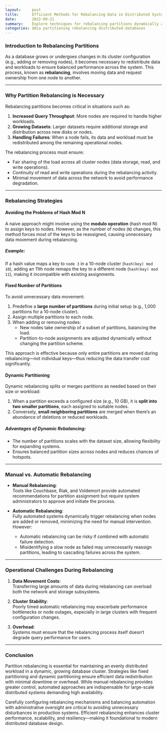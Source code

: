 ```yaml
---
layout:     post    
title:      Efficient Methods for Rebalancing Data in Distributed Systems  
date:       2022-09-21    
summary:    Explore techniques for rebalancing partitions dynamically and efficiently in distributed databases while maintaining system stability.    
categories: ddia partitioning rebalancing distributed-databases
---
```


### **Introduction to Rebalancing Partitions**

As a database grows or undergoes changes in its cluster configuration (e.g., adding or removing nodes), it becomes necessary to redistribute data and workloads to ensure balanced performance across the system. This process, known as **rebalancing**, involves moving data and request ownership from one node to another.
   
---  

### **Why Partition Rebalancing is Necessary**

Rebalancing partitions becomes critical in situations such as:
1. **Increased Query Throughput**: More nodes are required to handle higher workloads.
2. **Growing Datasets**: Larger datasets require additional storage and distribution across new disks or nodes.
3. **Handling Failures**: When a node fails, its data and workload must be redistributed among the remaining operational nodes.

The rebalancing process must ensure:
- Fair sharing of the load across all cluster nodes (data storage, read, and write operations).
- Continuity of read and write operations during the rebalancing activity.
- Minimal movement of data across the network to avoid performance degradation.

---  

### **Rebalancing Strategies**

#### **Avoiding the Problems of Hash Mod N**
A naive approach might involve using the **modulo operation** (hash mod N) to assign keys to nodes. However, as the number of nodes (`N`) changes, this method forces most of the keys to be reassigned, causing unnecessary data movement during rebalancing.

##### Example:
If a hash value maps a key to `node 3` in a 10-node cluster (`hash(key) mod 10`), adding an 11th node remaps the key to a different node (`hash(key) mod 11`), making it incompatible with existing assignments.

#### **Fixed Number of Partitions**
To avoid unnecessary data movement:
1. Predefine a **large number of partitions** during initial setup (e.g., 1,000 partitions for a 10-node cluster).
2. Assign multiple partitions to each node.
3. When adding or removing nodes:
    - New nodes take ownership of a subset of partitions, balancing the load.
    - Partition-to-node assignments are adjusted dynamically without changing the partition scheme.

This approach is effective because only entire partitions are moved during rebalancing—not individual keys—thus reducing the data transfer cost significantly.

#### **Dynamic Partitioning**
Dynamic rebalancing splits or merges partitions as needed based on their size or workload:
1. When a partition exceeds a configured size (e.g., 10 GB), it is **split into two smaller partitions**, each assigned to suitable nodes.
2. Conversely, **small neighboring partitions** are merged when there’s an abundance of deletions or reduced workloads.

##### Advantages of Dynamic Rebalancing:
- The number of partitions scales with the dataset size, allowing flexibility for expanding systems.
- Ensures balanced partition sizes across nodes and reduces chances of hotspots.

---  

### **Manual vs. Automatic Rebalancing**

- **Manual Rebalancing**:    
  Tools like Couchbase, Riak, and Voldemort provide automated recommendations for partition assignment but require system administrators to approve and initiate the process.

- **Automatic Rebalancing**:    
  Fully automated systems dynamically trigger rebalancing when nodes are added or removed, minimizing the need for manual intervention. However:
    - Automatic rebalancing can be risky if combined with automatic failure detection.
    - Misidentifying a slow node as failed may unnecessarily reassign partitions, leading to cascading failures across the system.

---  

### **Operational Challenges During Rebalancing**

1. **Data Movement Costs**:    
   Transferring large amounts of data during rebalancing can overload both the network and storage subsystems.

2. **Cluster Stability**:    
   Poorly timed automatic rebalancing may exacerbate performance bottlenecks or node outages, especially in large clusters with frequent configuration changes.

3. **Overhead**:    
   Systems must ensure that the rebalancing process itself doesn’t degrade query performance for users.

---  

### **Conclusion**

Partition rebalancing is essential for maintaining an evenly distributed workload in a dynamic, growing database cluster. Strategies like fixed partitioning and dynamic partitioning ensure efficient data redistribution with minimal downtime or overhead. While manual rebalancing provides greater control, automated approaches are indispensable for large-scale distributed systems demanding high availability.

Carefully configuring rebalancing mechanisms and balancing automation with administrative oversight are critical to avoiding unnecessary disturbances in production systems. Efficient rebalancing enhances cluster performance, scalability, and resiliency—making it foundational to modern distributed database design.  